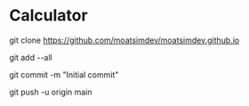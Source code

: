 # Calculator
git clone https://github.com/moatsimdev/moatsimdev.github.io

git add --all

git commit -m "Initial commit"

git push -u origin main
